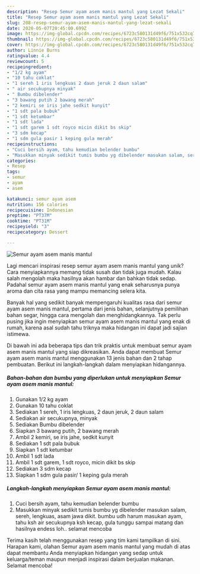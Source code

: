 ```yaml
---
description: "Resep Semur ayam asem manis mantul yang Lezat Sekali"
title: "Resep Semur ayam asem manis mantul yang Lezat Sekali"
slug: 208-resep-semur-ayam-asem-manis-mantul-yang-lezat-sekali
date: 2020-05-07T20:45:00.699Z
image: https://img-global.cpcdn.com/recipes/6723c580131d49f6/751x532cq70/semur-ayam-asem-manis-mantul-foto-resep-utama.jpg
thumbnail: https://img-global.cpcdn.com/recipes/6723c580131d49f6/751x532cq70/semur-ayam-asem-manis-mantul-foto-resep-utama.jpg
cover: https://img-global.cpcdn.com/recipes/6723c580131d49f6/751x532cq70/semur-ayam-asem-manis-mantul-foto-resep-utama.jpg
author: Linnie Burns
ratingvalue: 4.4
reviewcount: 5
recipeingredient:
- "1/2 kg ayam"
- "10 tahu coklat"
- "1 sereh 1 iris lengkuas 2 daun jeruk 2 daun salam"
- " air secukupnya minyak"
- " Bumbu dibelender"
- "3 bawang putih 2 bawang merah"
- "2 kemiri se iris jahe sedkit kunyit"
- "1 sdt pala bubuk"
- "1 sdt ketumbar"
- "1 sdt lada"
- "1 sdt garem 1 sdt royco micin dikit bs skip"
- "3 sdm kecap"
- "1 sdm gula pasir 1 keping gula merah"
recipeinstructions:
- "Cuci bersih ayam, tahu kemudian belender bumbu"
- "Masukkan minyak sedikit tumis bumbu yg dibelender masukan salam, sereh, lengkuas, asam jawa dikit. bumbu udh harum masukan ayam, tahu ksh air secukupnya ksh kecap, gula tunggu sampai matang dan hasilnya endess loh.. selamat mencoba"
categories:
- Resep
tags:
- semur
- ayam
- asem

katakunci: semur ayam asem 
nutrition: 156 calories
recipecuisine: Indonesian
preptime: "PT37M"
cooktime: "PT31M"
recipeyield: "3"
recipecategory: Dessert

---
```



![Semur ayam asem manis mantul](https://img-global.cpcdn.com/recipes/6723c580131d49f6/751x532cq70/semur-ayam-asem-manis-mantul-foto-resep-utama.jpg)

Lagi mencari inspirasi resep semur ayam asem manis mantul yang unik? Cara menyiapkannya memang tidak susah dan tidak juga mudah. Kalau salah mengolah maka hasilnya akan hambar dan bahkan tidak sedap. Padahal semur ayam asem manis mantul yang enak seharusnya punya aroma dan cita rasa yang mampu memancing selera kita.

Banyak hal yang sedikit banyak mempengaruhi kualitas rasa dari semur ayam asem manis mantul, pertama dari jenis bahan, selanjutnya pemilihan bahan segar, hingga cara mengolah dan menghidangkannya. Tak perlu pusing jika ingin menyiapkan semur ayam asem manis mantul yang enak di rumah, karena asal sudah tahu triknya maka hidangan ini dapat jadi sajian istimewa.




Di bawah ini ada beberapa tips dan trik praktis untuk membuat semur ayam asem manis mantul yang siap dikreasikan. Anda dapat membuat Semur ayam asem manis mantul menggunakan 13 jenis bahan dan 2 tahap pembuatan. Berikut ini langkah-langkah dalam menyiapkan hidangannya.

<!--inarticleads1-->

##### Bahan-bahan dan bumbu yang diperlukan untuk menyiapkan Semur ayam asem manis mantul:

1. Gunakan 1/2 kg ayam
1. Gunakan 10 tahu coklat
1. Sediakan 1 sereh, 1 iris lengkuas, 2 daun jeruk, 2 daun salam
1. Sediakan  air secukupnya, minyak
1. Sediakan  Bumbu dibelender
1. Siapkan 3 bawang putih, 2 bawang merah
1. Ambil 2 kemiri, se iris jahe, sedkit kunyit
1. Sediakan 1 sdt pala bubuk
1. Siapkan 1 sdt ketumbar
1. Ambil 1 sdt lada
1. Ambil 1 sdt garem, 1 sdt royco, micin dikit bs skip
1. Sediakan 3 sdm kecap
1. Siapkan 1 sdm gula pasir/ 1 keping gula merah




<!--inarticleads2-->

##### Langkah-langkah menyiapkan Semur ayam asem manis mantul:

1. Cuci bersih ayam, tahu kemudian belender bumbu
1. Masukkan minyak sedikit tumis bumbu yg dibelender masukan salam, sereh, lengkuas, asam jawa dikit. bumbu udh harum masukan ayam, tahu ksh air secukupnya ksh kecap, gula tunggu sampai matang dan hasilnya endess loh.. selamat mencoba




Terima kasih telah menggunakan resep yang tim kami tampilkan di sini. Harapan kami, olahan Semur ayam asem manis mantul yang mudah di atas dapat membantu Anda menyiapkan hidangan yang sedap untuk keluarga/teman maupun menjadi inspirasi dalam berjualan makanan. Selamat mencoba!
